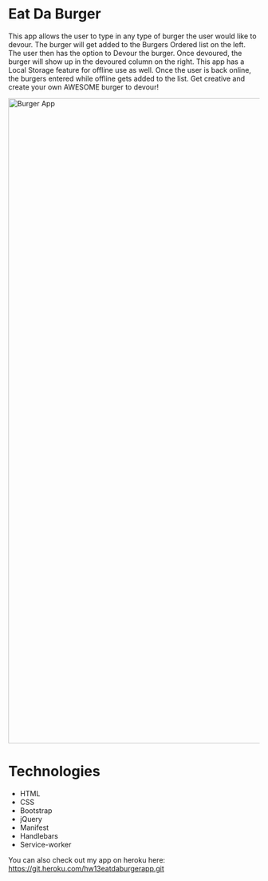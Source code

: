 # Eat Da Burger 

This app allows the user to type in any type of burger the user would like to devour.  The burger will get added to the Burgers Ordered list on the left.  The user then has the option to Devour the burger.  Once devoured, the burger will show up in the devoured column on the right.  This app has a Local Storage feature for offline use as well.  Once the user is back online, the burgers entered while offline gets added to the list.  Get creative and create your own AWESOME burger to devour!

<img width="1291" alt="Burger App" src="public/assets/image/burgerapp.png">

# Technologies

* HTML
* CSS
* Bootstrap
* jQuery
* Manifest
* Handlebars
* Service-worker

You can also check out my app on heroku here:  https://git.heroku.com/hw13eatdaburgerapp.git
